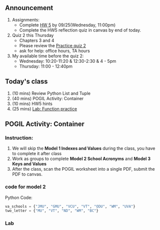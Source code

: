 ## Announcement
1. Assignments:
   - Complete [HW 5](https://w3.cs.jmu.edu/cs149/f24/hw/hw5/) by 09/25(Wednesday, 11:00pm)
   - Complete the HW5 reflection quiz in canvas by end of today. 
2. Quiz 2 this Thursday
      - Chapters 3 and 4
      - Please review the [Practice quiz 2](https://w3.cs.jmu.edu/cs149/f24/quiz/practice2/)
      - ask for help: office hours, TA hours
3. My available time before the quiz 2:
    - Wednesday: 10:20-11:20 & 12:30-2:30 & 4 - 5pm
    - Thursday: 11:00 - 12:40pm

## Today's class
1. (10 mins) Review Python List and Tuple
1. (40 mins) POGIL Activity: Container
2. (10 mins) HW5 hints
3. (25 mins) [Lab: Function practice](https://canvas.jmu.edu/courses/2035420/assignments/19169987?module_item_id=40887017)

## POGIL Activity: Container
### Instruction:
1. We will skip the **Model 1 Indexes and Values** during the class, you have to complete it after class
2. Work as groups to complete **Model 2 School Acronyms** and **Model 3 Keys and Values**
3. After the class, scan the POGIL worksheet into a single PDF, submit the PDF to canvas. 

### code for model 2
Python Code:
```python
va_schools = {"JMU", "GMU", "VCU", "VT", "ODU", "WM", "UVA"}
two_letter = {"MU", "VT", "ND", "WM", "BC"}
```

### Lab

